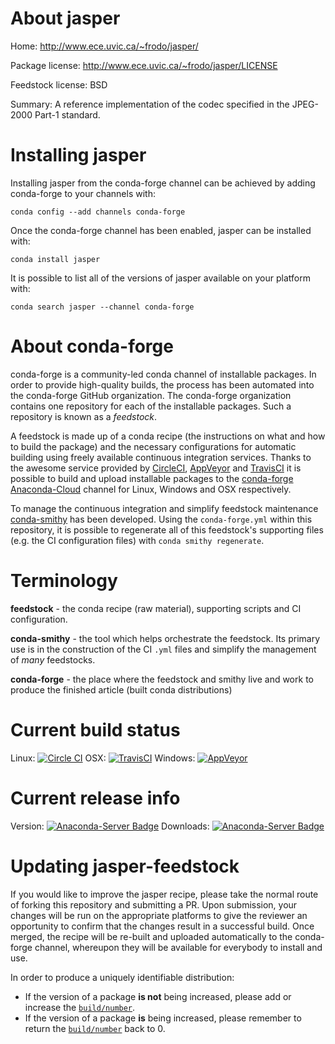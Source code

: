 About jasper
============

Home: http://www.ece.uvic.ca/~frodo/jasper/

Package license: http://www.ece.uvic.ca/~frodo/jasper/LICENSE

Feedstock license: BSD

Summary: A reference implementation of the codec specified in the JPEG-2000 Part-1 standard.



Installing jasper
=================

Installing jasper from the conda-forge channel can be achieved by adding conda-forge to your channels with:

```
conda config --add channels conda-forge
```

Once the conda-forge channel has been enabled, jasper can be installed with:

```
conda install jasper
```

It is possible to list all of the versions of jasper available on your platform with:

```
conda search jasper --channel conda-forge
```


About conda-forge
=================

conda-forge is a community-led conda channel of installable packages.
In order to provide high-quality builds, the process has been automated into the
conda-forge GitHub organization. The conda-forge organization contains one repository 
for each of the installable packages. Such a repository is known as a *feedstock*.

A feedstock is made up of a conda recipe (the instructions on what and how to build
the package) and the necessary configurations for automatic building using freely
available continuous integration services. Thanks to the awesome service provided by
[CircleCI](https://circleci.com/), [AppVeyor](http://www.appveyor.com/)
and [TravisCI](https://travis-ci.org/) it is possible to build and upload installable
packages to the [conda-forge](https://anaconda.org/conda-forge)
[Anaconda-Cloud](http://docs.anaconda.org/) channel for Linux, Windows and OSX respectively.

To manage the continuous integration and simplify feedstock maintenance
[conda-smithy](http://github.com/conda-forge/conda-smithy) has been developed.
Using the ``conda-forge.yml`` within this repository, it is possible to regenerate all of
this feedstock's supporting files (e.g. the CI configuration files) with ``conda smithy regenerate``.


Terminology
===========

**feedstock** - the conda recipe (raw material), supporting scripts and CI configuration.

**conda-smithy** - the tool which helps orchestrate the feedstock.
                   Its primary use is in the construction of the CI ``.yml`` files
                   and simplify the management of *many* feedstocks.

**conda-forge** - the place where the feedstock and smithy live and work to
                  produce the finished article (built conda distributions)

Current build status
====================
Linux: [![Circle CI](https://circleci.com/gh/conda-forge/jasper-feedstock.svg?style=svg)](https://circleci.com/gh/conda-forge/jasper-feedstock)
OSX: [![TravisCI](https://travis-ci.org/conda-forge/jasper-feedstock.svg?branch=master)](https://travis-ci.org/conda-forge/jasper-feedstock) 
Windows: [![AppVeyor](https://ci.appveyor.com/api/projects/status/github/conda-forge/jasper-feedstock?svg=True)](https://ci.appveyor.com/project/conda-forge/jasper-feedstock/branch/master)

Current release info
====================
Version: [![Anaconda-Server Badge](https://anaconda.org/conda-forge/jasper/badges/version.svg)](https://anaconda.org/conda-forge/jasper)
Downloads: [![Anaconda-Server Badge](https://anaconda.org/conda-forge/jasper/badges/downloads.svg)](https://anaconda.org/conda-forge/jasper)


Updating jasper-feedstock
=========================

If you would like to improve the jasper recipe, please take the normal
route of forking this repository and submitting a PR. Upon submission, your changes will
be run on the appropriate platforms to give the reviewer an opportunity to confirm that the
changes result in a successful build. Once merged, the recipe will be re-built and uploaded
automatically to the conda-forge channel, whereupon they will be available for everybody to
install and use.

In order to produce a uniquely identifiable distribution:
 * If the version of a package **is not** being increased, please add or increase
   the [``build/number``](http://conda.pydata.org/docs/building/meta-yaml.html#build-number-and-string). 
 * If the version of a package **is** being increased, please remember to return
   the [``build/number``](http://conda.pydata.org/docs/building/meta-yaml.html#build-number-and-string)
   back to 0.
